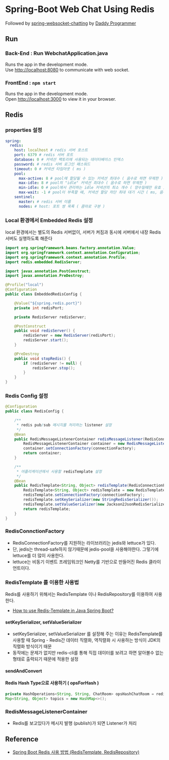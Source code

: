 # Spring-Boot Web Chat Using Redis

Followed by [spring-websocket-chatting](https://daddyprogrammer.org/post/4077/spring-websocket-chatting/) by [Daddy Programmer](https://daddyprogrammer.org/)

## Run

### Back-End : Run WebchatApplication.java

Runs the app in the development mode.\
Use [http://localhost:8080](http://localhost:8080) to communicate with web socket.

### FrontEnd : `npm start`

Runs the app in the development mode.\
Open [http://localhost:3000](http://localhost:3000) to view it in your browser.

## Redis


### properties 설정

```yml
spring:
  redis:
    host: localhost # redis 서버 호스트
    port: 6379 # redis 서버 포트
    database: 0 # 커넥션 팩토리에 사용되는 데이터베이스 인덱스
    password: # redis 서버 로그인 패스워드
    timeout: 0 # 커넥션 타임아웃 ( ms )
    pool:
      max-active: 8 # pool에 할당될 수 있는 커넥션 최대수 ( 음수로 하면 무제한 )
      max-idle: 8 # pool의 "idle" 커넥션 최대수 ( 음수로 하면 무제한 )
      min-idle: 0 # pool에서 관리하는 idle 커넥션의 최소 개수 ( 양수일때만 유효 )
      max-wait: -1 # pool이 부족할 때, 커넥션 할당 차단 최대 대기 시간 ( ms, 음수로 하면 무제한)
    sentinel:
      master: # redis 서버 이름
      nodes: # host: 포트 쌍 목록 ( 콤마로 구분 )
```

### Local 환경에서 Embedded Redis 설정

local 환경에서는 별도의 Redis 서버없이, 서버가 켜짐과 동시에 서버에서 내장 Redis 서버도 실행하도록 해준다

```java
import org.springframework.beans.factory.annotation.Value;
import org.springframework.context.annotation.Configuration;
import org.springframework.context.annotation.Profile;
import redis.embedded.RedisServer;

import javax.annotation.PostConstruct;
import javax.annotation.PreDestroy;

@Profile("local")
@Configuration
public class EmbeddedRedisConfig {

    @Value("${spring.redis.port}")
    private int redisPort;

    private RedisServer redisServer;

    @PostConstruct
    public void redisServer() {
        redisServer = new RedisServer(redisPort);
        redisServer.start();
    }

    @PreDestroy
    public void stopRedis() {
        if (redisServer != null) {
            redisServer.stop();
        }
    }
}
```

### Redis Config 설정

```java
@Configuration
public class RedisConfig {

    /**
     * redis pub/sub 메시지를 처리하는 listener 설정
     */
    @Bean
    public RedisMessageListenerContainer redisMessageListener(RedisConnectionFactory connectionFactory) {
        RedisMessageListenerContainer container = new RedisMessageListenerContainer();
        container.setConnectionFactory(connectionFactory);
        return container;
    }

    /**
     * 어플리케이션에서 사용할 redisTemplate 설정
     */
    @Bean
    public RedisTemplate<String, Object> redisTemplate(RedisConnectionFactory connectionFactory) {
        RedisTemplate<String, Object> redisTemplate = new RedisTemplate<>();
        redisTemplate.setConnectionFactory(connectionFactory);
        redisTemplate.setKeySerializer(new StringRedisSerializer());
        redisTemplate.setValueSerializer(new Jackson2JsonRedisSerializer<>(String.class));
        return redisTemplate;
    }
}
```

### RedisConnctionFactory

- RedisConnectionFactory를 지원하는 라이브러리는 jedis와 lettuce가 있다.
- 단, jedis는 thread-safe하지 않기때문에 jedis-pool을 사용해야한다. 그렇기에 lettuce를 더 많이 사용한다.
- lettuce는 비동기 이벤트 프레임워크인 Netty를 기반으로 만들어진 Redis 클라이언트이다.

### RedisTemplate 를 이용한 사용법

Redis를 사용하기 위해서는 RedisTemplate 이나 RedisRepository를 이용하여 사용한다.

- [How to use Redis-Template in Java Spring Boot?](https://medium.com/@hulunhao/how-to-use-redis-template-in-java-spring-boot-647a7eb8f8cc)

#### setKeySerializer, setValueSerializer

- setKeySerializer, setValueSerializer 를 설정해 주는 이유는 RedisTemplate를 사용할 때 Spring - Redis간 데이터 직렬화, 역직렬화 시 사용하는 방식이 JDK의 직렬화 방식이기 때문
- 동작에는 문제가 없지만 redis-cli를 통해 직접 데이터를 보려고 하면 알아볼수 없는 형태로 출력되기 때문에 적용한 설정

#### sendAndConvert

#### Redis Hash Type으로 사용하기 ( opsForHash )

```java
private HashOperations<String, String, ChatRoom> opsHashChatRoom = redisTemplate.opsForHash();
Map<String, Object> topics = new HashMap<>();

```

### RedisMessageListenerContainer

- Redis를 보고있다가 메시지 발행 (publish)가 되면 Listener가 처리

## Reference

- [Spring Boot Redis 사용 방법 (RedisTemplate, RedisRepository)](https://wildeveloperetrain.tistory.com/32)
